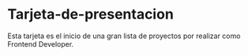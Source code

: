 # Tarjeta-de-presentacion
Esta tarjeta es el inicio de una gran lista de proyectos por realizar como Frontend Developer.

